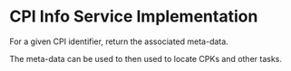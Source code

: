 # CPI Info Service Implementation

For a given CPI identifier, return the associated meta-data.

The meta-data can be used to then used to locate CPKs and other tasks. 
